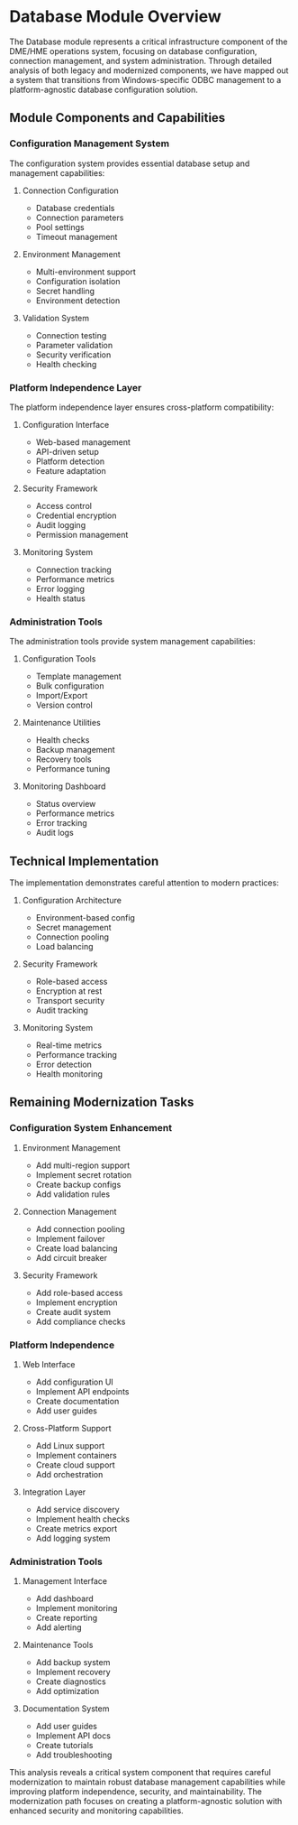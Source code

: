 # Database Module Overview

The Database module represents a critical infrastructure component of the DME/HME operations system, focusing on database configuration, connection management, and system administration. Through detailed analysis of both legacy and modernized components, we have mapped out a system that transitions from Windows-specific ODBC management to a platform-agnostic database configuration solution.

## Module Components and Capabilities

### Configuration Management System

The configuration system provides essential database setup and management capabilities:

1. Connection Configuration
   - Database credentials
   - Connection parameters
   - Pool settings
   - Timeout management

2. Environment Management
   - Multi-environment support
   - Configuration isolation
   - Secret handling
   - Environment detection

3. Validation System
   - Connection testing
   - Parameter validation
   - Security verification
   - Health checking

### Platform Independence Layer

The platform independence layer ensures cross-platform compatibility:

1. Configuration Interface
   - Web-based management
   - API-driven setup
   - Platform detection
   - Feature adaptation

2. Security Framework
   - Access control
   - Credential encryption
   - Audit logging
   - Permission management

3. Monitoring System
   - Connection tracking
   - Performance metrics
   - Error logging
   - Health status

### Administration Tools

The administration tools provide system management capabilities:

1. Configuration Tools
   - Template management
   - Bulk configuration
   - Import/Export
   - Version control

2. Maintenance Utilities
   - Health checks
   - Backup management
   - Recovery tools
   - Performance tuning

3. Monitoring Dashboard
   - Status overview
   - Performance metrics
   - Error tracking
   - Audit logs

## Technical Implementation

The implementation demonstrates careful attention to modern practices:

1. Configuration Architecture
   - Environment-based config
   - Secret management
   - Connection pooling
   - Load balancing

2. Security Framework
   - Role-based access
   - Encryption at rest
   - Transport security
   - Audit tracking

3. Monitoring System
   - Real-time metrics
   - Performance tracking
   - Error detection
   - Health monitoring

## Remaining Modernization Tasks

### Configuration System Enhancement
1. Environment Management
   - Add multi-region support
   - Implement secret rotation
   - Create backup configs
   - Add validation rules

2. Connection Management
   - Add connection pooling
   - Implement failover
   - Create load balancing
   - Add circuit breaker

3. Security Framework
   - Add role-based access
   - Implement encryption
   - Create audit system
   - Add compliance checks

### Platform Independence
1. Web Interface
   - Add configuration UI
   - Implement API endpoints
   - Create documentation
   - Add user guides

2. Cross-Platform Support
   - Add Linux support
   - Implement containers
   - Create cloud support
   - Add orchestration

3. Integration Layer
   - Add service discovery
   - Implement health checks
   - Create metrics export
   - Add logging system

### Administration Tools
1. Management Interface
   - Add dashboard
   - Implement monitoring
   - Create reporting
   - Add alerting

2. Maintenance Tools
   - Add backup system
   - Implement recovery
   - Create diagnostics
   - Add optimization

3. Documentation System
   - Add user guides
   - Implement API docs
   - Create tutorials
   - Add troubleshooting

This analysis reveals a critical system component that requires careful modernization to maintain robust database management capabilities while improving platform independence, security, and maintainability. The modernization path focuses on creating a platform-agnostic solution with enhanced security and monitoring capabilities.
